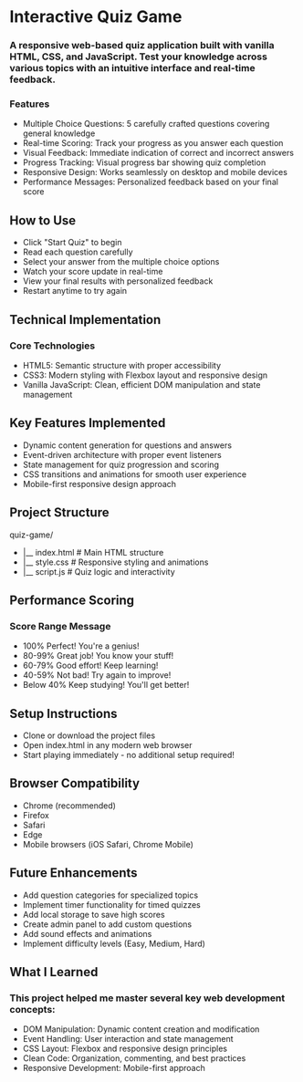 # **Interactive Quiz Game**

### A responsive web-based quiz application built with vanilla HTML, CSS, and JavaScript. Test your knowledge across various topics with an intuitive interface and real-time feedback.

### Features


- Multiple Choice Questions: 5 carefully crafted questions covering general knowledge
- Real-time Scoring: Track your progress as you answer each question
- Visual Feedback: Immediate indication of correct and incorrect answers
- Progress Tracking: Visual progress bar showing quiz completion
- Responsive Design: Works seamlessly on desktop and mobile devices
- Performance Messages: Personalized feedback based on your final score

## **How to Use**

- Click "Start Quiz" to begin
- Read each question carefully
- Select your answer from the multiple choice options
- Watch your score update in real-time
- View your final results with personalized feedback
- Restart anytime to try again

## **Technical Implementation**

### Core Technologies

- HTML5: Semantic structure with proper accessibility
- CSS3: Modern styling with Flexbox layout and responsive design
- Vanilla JavaScript: Clean, efficient DOM manipulation and state management

## **Key Features Implemented**

- Dynamic content generation for questions and answers
- Event-driven architecture with proper event listeners
- State management for quiz progression and scoring
- CSS transitions and animations for smooth user experience
- Mobile-first responsive design approach

## **Project Structure**

quiz-game/

- |__ index.html          # Main HTML structure
- |__ style.css           # Responsive styling and animations
- |__ script.js           # Quiz logic and interactivity

## **Performance Scoring**

### Score Range Message

- 100% Perfect! You're a genius!
- 80-99% Great job! You know your stuff!
- 60-79% Good effort! Keep learning!
- 40-59% Not bad! Try again to improve!
- Below 40% Keep studying! You'll get better!

## **Setup Instructions**

- Clone or download the project files
- Open index.html in any modern web browser
- Start playing immediately - no additional setup required!

## **Browser Compatibility**

- Chrome (recommended)
- Firefox
- Safari
- Edge
- Mobile browsers (iOS Safari, Chrome Mobile)

## **Future Enhancements**

 - Add question categories for specialized topics
 - Implement timer functionality for timed quizzes
 - Add local storage to save high scores
 - Create admin panel to add custom questions
 - Add sound effects and animations
 - Implement difficulty levels (Easy, Medium, Hard)

## **What I Learned**

### This project helped me master several key web development concepts:

- DOM Manipulation: Dynamic content creation and modification
- Event Handling: User interaction and state management
- CSS Layout: Flexbox and responsive design principles
- Clean Code: Organization, commenting, and best practices
- Responsive Development: Mobile-first approach

      

